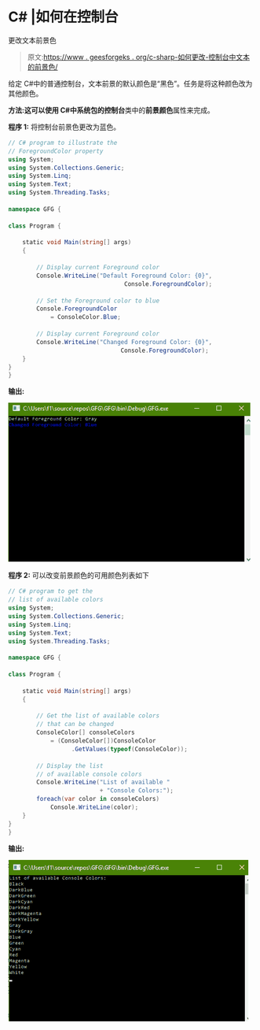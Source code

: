 # C# |如何在控制台

更改文本前景色

> 原文:[https://www . geesforgeks . org/c-sharp-如何更改-控制台中文本的前景色/](https://www.geeksforgeeks.org/c-sharp-how-to-change-foreground-color-of-text-in-console/)

给定 C#中的普通控制台，文本前景的默认颜色是“黑色”。任务是将这种颜色改为其他颜色。

**方法:**这可以使用 C#中系统包的**控制台**类中的**前景颜色**属性来完成。

**程序 1:** 将控制台前景色更改为蓝色。

```cs
// C# program to illustrate the 
// ForegroundColor property
using System;
using System.Collections.Generic;
using System.Linq;
using System.Text;
using System.Threading.Tasks;

namespace GFG {

class Program {

    static void Main(string[] args)
    {

        // Display current Foreground color
        Console.WriteLine("Default Foreground Color: {0}",
                                 Console.ForegroundColor);

        // Set the Foreground color to blue
        Console.ForegroundColor
            = ConsoleColor.Blue;

        // Display current Foreground color
        Console.WriteLine("Changed Foreground Color: {0}",
                                Console.ForegroundColor);
    }
}
}
```

**输出:**

![](img/dda24cdb2317de17fb3246fb1b00e2da.png)

**程序 2:** 可以改变前景颜色的可用颜色列表如下

```cs
// C# program to get the
// list of available colors
using System;
using System.Collections.Generic;
using System.Linq;
using System.Text;
using System.Threading.Tasks;

namespace GFG {

class Program {

    static void Main(string[] args)
    {

        // Get the list of available colors
        // that can be changed
        ConsoleColor[] consoleColors
            = (ConsoleColor[])ConsoleColor
                  .GetValues(typeof(ConsoleColor));

        // Display the list
        // of available console colors
        Console.WriteLine("List of available "
                          + "Console Colors:");
        foreach(var color in consoleColors)
            Console.WriteLine(color);
    }
}
}
```

**输出:**

![](img/88d28f6b679ce2b4df391cd903884262.png)